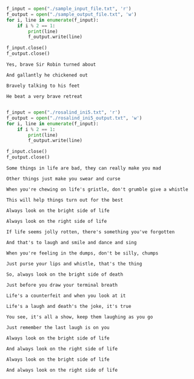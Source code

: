---
---

```python
f_input = open("./sample_input_file.txt", 'r')
f_output = open("./sample_output_file.txt", 'w')
for i, line in enumerate(f_input):
    if i % 2 == 1:
        print(line)
        f_output.write(line)

f_input.close()
f_output.close()

```

    Yes, brave Sir Robin turned about
    
    And gallantly he chickened out
    
    Bravely talking to his feet
    
    He beat a very brave retreat



```python

f_input = open("./rosalind_ini5.txt", 'r')
f_output = open("./rosalind_ini5_output.txt", 'w')
for i, line in enumerate(f_input):
    if i % 2 == 1:
        print(line)
        f_output.write(line)

f_input.close()
f_output.close()
```

    Some things in life are bad, they can really make you mad
    
    Other things just make you swear and curse
    
    When you're chewing on life's gristle, don't grumble give a whistle
    
    This will help things turn out for the best
    
    Always look on the bright side of life
    
    Always look on the right side of life
    
    If life seems jolly rotten, there's something you've forgotten
    
    And that's to laugh and smile and dance and sing
    
    When you're feeling in the dumps, don't be silly, chumps
    
    Just purse your lips and whistle, that's the thing
    
    So, always look on the bright side of death
    
    Just before you draw your terminal breath
    
    Life's a counterfeit and when you look at it
    
    Life's a laugh and death's the joke, it's true
    
    You see, it's all a show, keep them laughing as you go
    
    Just remember the last laugh is on you
    
    Always look on the bright side of life
    
    And always look on the right side of life
    
    Always look on the bright side of life
    
    And always look on the right side of life
    



```python

```
